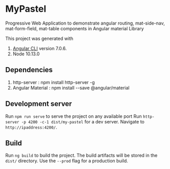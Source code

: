 # MyPastel
Progressive Web Application to demonstrate angular routing, mat-side-nav, mat-form-field, mat-table components in Angular material Library 


This project was generated with 
1. [Angular CLI](https://github.com/angular/angular-cli) version 7.0.6.
2. Node 10.13.0

## Dependencies
1. http-server : npm install http-server -g
2. Angular Material : npm install --save @angular/material

## Development server
Run `npm run serve` to serve the project on any available port
Run `http-server -p 4200 -c-1 dist/my-pastel` for a dev server. Navigate to `http://ipaddress:4200/`. 

## Build

Run `ng build` to build the project. The build artifacts will be stored in the `dist/` directory. Use the `--prod` flag for a production build.


